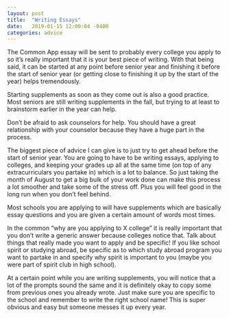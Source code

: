 ```yaml
---
layout: post
title:  "Writing Essays"
date:   2019-01-15 12:00:04 -0400
categories: advice
---
```

The Common App essay will be sent to probably every college you apply to so it’s really important that it is your best piece of writing. With that being said, it can be started at any point before senior year and finishing it before the start of senior year (or getting close to finishing it up by the start of the year) helps tremendously.

Starting supplements as soon as they come out is also a good practice. Most seniors are still writing supplements in the fall, but trying to at least to brainstorm earlier in the year can help.

Don’t be afraid to ask counselors for help. You should have a great relationship with your counselor because they have a huge part in the process.

The biggest piece of advice I can give is to just try to get ahead before the start of senior year. You are going to have to be writing essays, applying to colleges, and keeping your grades up all at the same time (on top of any extracurriculars you partake in) which is a lot to balance. So just taking the month of August to get a big bulk of your work done can make this process a lot smoother and take some of the stress off. Plus you will feel good in the long run when you don’t feel behind.

Most schools you are applying to will have supplements which are basically essay questions and you are given a certain amount of words most times.

In the common “why are you applying to X college” it is really important that you don’t write a generic answer because colleges notice that.
Talk about things that really made you want to apply and be specific!
If you like school spirit or studying abroad, be specific as to which study abroad program you want to partake in and specify why spirit is important to you (maybe you were part of spirit club in high school).

At a certain point while you are writing supplements, you will notice that a lot of the prompts sound the same and it is definitely okay to copy some from previous ones you already wrote. Just make sure you are specific to the school and remember to write the right school name!  This is super obvious and easy but someone messes it up every year.
